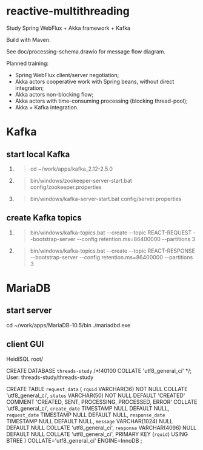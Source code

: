 # reactive-multithreading
Study Spring WebFlux + Akka framework + Kafka

Build with Maven.

See doc/processing-schema.drawio for message flow diagram.

Planned training:
* Spring WebFlux client/server negotiation;
* Akka actors cooperative work with Spring beans, without direct integration;
* Akka actors non-blocking flow;
* Akka actors with time-consuming processing (blocking thread-pool);
* Akka + Kafka integration.

# Kafka
## start local Kafka
1. > cd ~/work/apps/kafka_2.12-2.5.0
2. > bin/windows/zookeeper-server-start.bat config/zookeeper.properties
3. > bin/windows/kafka-server-start.bat config/server.properties

## create Kafka topics
1. > bin/windows/kafka-topics.bat --create --topic REACT-REQUEST --bootstrap-server <my kafka server> --config retention.ms=86400000 --partitions 3
2. > bin/windows/kafka-topics.bat --create --topic REACT-RESPONSE --bootstrap-server <my kafka server> --config retention.ms=86400000 --partitions 3

# MariaDB
## start server
cd ~/work/apps/MariaDB-10.5/bin
./mariadbd.exe

## client GUI
HeidiSQL
root/<my open password>

CREATE DATABASE `threads-study` /*!40100 COLLATE 'utf8_general_ci' */;
User: threads-study/threads-study

CREATE TABLE `request_data` (
`rquid` VARCHAR(36) NOT NULL COLLATE 'utf8_general_ci',
`status` VARCHAR(50) NOT NULL DEFAULT 'CREATED' COMMENT 'CREATED, SENT, PROCESSING, PROCESSED, ERROR' COLLATE 'utf8_general_ci',
`create_date` TIMESTAMP NULL DEFAULT NULL,
`request_date` TIMESTAMP NULL DEFAULT NULL,
`response_date` TIMESTAMP NULL DEFAULT NULL,
`message` VARCHAR(1024) NULL DEFAULT NULL COLLATE 'utf8_general_ci',
`response` VARCHAR(4096) NULL DEFAULT NULL COLLATE 'utf8_general_ci',
PRIMARY KEY (`rquid`) USING BTREE
)
COLLATE='utf8_general_ci'
ENGINE=InnoDB
;
